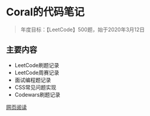 # Coral的代码笔记
> 年度目标：【LeetCode】500题，始于2020年3月12日

## 主要内容
- LeetCode刷题记录
- LeetCode周赛记录
- 面试编程题记录
- CSS常见问题实现
- Codewars刷题记录

[网页阅读](http://code.scarboroughcoral.top)


